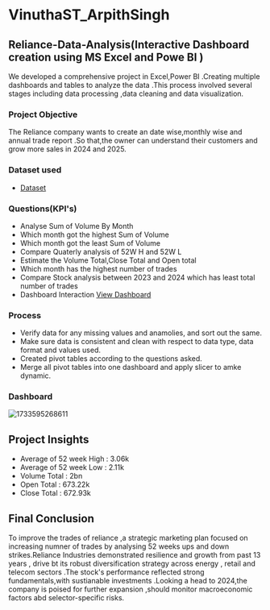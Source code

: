 # VinuthaST_ArpithSingh
## Reliance-Data-Analysis(Interactive Dashboard creation using MS Excel and Powe BI )
We developed a comprehensive project in Excel,Power BI .Creating multiple dashboards and tables to analyze the data .This process involved several stages including data processing ,data cleaning and data visualization.

### Project Objective
The Reliance company wants to create an date wise,monthly wise and annual trade report .So that,the owner can understand their customers and grow more sales in 2024 and 2025.

### Dataset used
- <a href="https://github.com/VinuthaST-vincy/Data-Analysis-Dashboard/blob/main/Quote-Equity-RELIANCE-EQ-07-12-2023-to-07-12-2024.xlsx">Dataset</a>

### Questions(KPI's)
- Analyse Sum of Volume By Month
- Which month got the highest Sum of Volume
- Which month got the least Sum of Volume
- Compare Quaterly analysis of 52W H and 52W L
- Estimate the Volume Total,Close Total and Open total
- Which month has the highest number of trades
- Compare Stock analysis between 2023 and 2024 which has least total number of trades
- Dashboard Interaction <a href=" ">View Dashboard</a>


### Process
- Verify data for any missing values and anamolies, and sort out the same.
- Make sure data is consistent and clean with respect to data type, data format and values used.
- Created pivot tables according to the questions asked.
- Merge all pivot tables into one dashboard and apply slicer to amke dynamic.

### Dashboard 

![1733595268611](https://github.com/user-attachments/assets/9fe4d846-91f6-4a51-aff2-072400df7346)

## Project Insights
- Average of 52 week High : 3.06k
- Average of 52 week Low : 2.11k
- Volume Total : 2bn
- Open Total : 673.22k
- Close Total : 672.93k

## Final Conclusion
To improve the trades of reliance ,a strategic marketing plan focused on increasing numner of trades by analysing 52 weeks ups and down strikes.Reliance Industries demonstrated resilience and growth from past 13 years , drive bt its robust diversification strategy across energy , retail and telecom sectors .The stock's performance reflected strong fundamentals,with sustianable investments .Looking a head to 2024,the company is poised for further expansion ,should monitor macroeconomic factors abd selector-specific risks.

